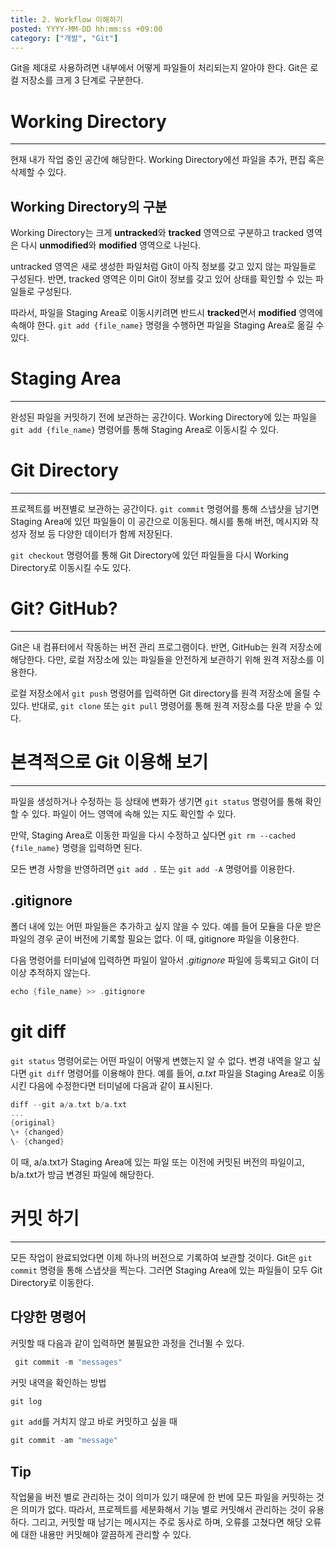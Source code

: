 ```yaml
---
title: 2. Workflow 이해하기
posted: YYYY-MM-DD hh:mm:ss +09:00
category: ["개발", "Git"]
---
```


Git을 제대로 사용하려면 내부에서 어떻게 파일들이 처리되는지 알아야 한다. Git은 로컬 저장소를 크게 3 단계로 구분한다.

# Working Directory
---
현재 내가 작업 중인 공간에 해당한다. Working Directory에선 파일을 추가, 편집 혹은 삭제할 수 있다. 

## Working Directory의 구분
Working Directory는 크게 **untracked**와 **tracked** 영역으로 구분하고 tracked 영역은 다시 **unmodified**와 **modified** 영역으로 나뉜다. 

untracked 영역은 새로 생성한 파일처럼 Git이 아직 정보를 갖고 있지 않는 파일들로 구성된다. 반면, tracked 영역은 이미 Git이 정보를 갖고 있어 상태를 확인할 수 있는 파일들로 구성된다.

따라서, 파일을 Staging Area로 이동시키려면 반드시 **tracked**면서 **modified** 영역에 속해야 한다. `git add {file_name}` 명령을 수행하면 파일을 Staging Area로 옮길 수 있다.

# Staging Area
---
완성된 파일을 커밋하기 전에 보관하는 공간이다. Working Directory에 있는 파일을 `git add {file_name}` 명령어를 통해 Staging Area로 이동시킬 수 있다.

# Git Directory
---
프로젝트를 버젼별로 보관하는 공간이다. `git commit` 명령어를 통해 스냅샷을 남기면 Staging Area에 있던 파일들이 이 공간으로 이동된다. 해시를 통해 버전, 메시지와 작성자 정보 등 다양한 데이터가 함께 저장된다.

`git checkout` 명령어를 통해 Git Directory에 있던 파일들을 다시 Working Directory로 이동시킬 수도 있다.

# Git? GitHub?
---
Git은 내 컴퓨터에서 작동하는 버전 관리 프로그램이다. 반면, GitHub는 원격 저장소에 해당한다. 다만, 로컬 저장소에 있는 파일들을 안전하게 보관하기 위해 원격 저장소를 이용한다.

로컬 저장소에서 `git push` 명령어를 입력하면 Git directory를 원격 저장소에 올릴 수 있다. 반대로, `git clone` 또는 `git pull` 명령어를 통해 원격 저장소를 다운 받을 수 있다.

# 본격적으로 Git 이용해 보기
---
파일을 생성하거나 수정하는 등 상태에 변화가 생기면 `git status` 명령어를 통해 확인할 수 있다. 파일이 어느 영역에 속해 있는 지도 확인할 수 있다.

만약, Staging Area로 이동한 파일을 다시 수정하고 싶다면  `git rm --cached {file_name}` 명령을 입력하면 된다.

모든 변경 사항을 반영하려면 `git add .` 또는 `git add -A` 명령어를 이용한다.

## .gitignore
폴더 내에 있는 어떤 파일들은 추가하고 싶지 않을 수 있다. 예를 들어 모듈을 다운 받은 파일의 경우 굳이 버전에 기록할 필요는 없다. 이 때, gitignore 파일을 이용한다.

다음 명령어를 터미널에 입력하면 파일이 알아서 *.gitignore* 파일에 등록되고 Git이 더 이상 추적하지 않는다.
```c
echo {file_name} >> .gitignore
```

# git diff
`git status` 명령어로는 어떤 파일이 어떻게 변했는지 알 수 없다. 변경 내역을 알고 싶다면 `git diff` 명령어를 이용해야 한다. 예를 들어, *a.txt* 파일을 Staging Area로 이동시킨 다음에 수정한다면 터미널에 다음과 같이 표시된다.
```c
diff --git a/a.txt b/a.txt
...
{original}
\+ {changed}
\- {changed}
```

이 때, a/a.txt가 Staging Area에 있는 파일 또는 이전에 커밋된 버전의 파일이고, b/a.txt가 방금 변경된 파일에 해당한다.

# 커밋 하기
---
 모든 작업이 완료되었다면 이제 하나의 버전으로 기록하여 보관할 것이다. Git은 `git commit` 명령을 통해 스냅샷을 찍는다. 그러면 Staging Area에 있는 파일들이 모두 Git Directory로 이동한다. 

## 다양한 명령어
커밋할 때 다음과 같이 입력하면 불필요한 과정을 건너뛸 수 있다.
```c
 git commit -m "messages"
```

커밋 내역을 확인하는 방법
```c
git log
```

`git add`를 거치지 않고 바로 커밋하고 싶을 때
```c
git commit -am "message"
```

## Tip
작업물을 버전 별로 관리하는 것이 의미가 있기 때문에 한 번에 모든 파일을 커밋하는 것은 의미가 없다. 따라서, 프로젝트를 세분화해서 기능 별로 커밋해서 관리하는 것이 유용하다. 그리고, 커밋할 때 남기는 메시지는 주로 동사로 하며, 오류를 고쳤다면 해당 오류에 대한 내용만 커밋해야 깔끔하게 관리할 수 있다.


